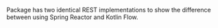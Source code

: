 Package has two identical REST implementations to show the difference between using Spring Reactor and Kotlin Flow.
